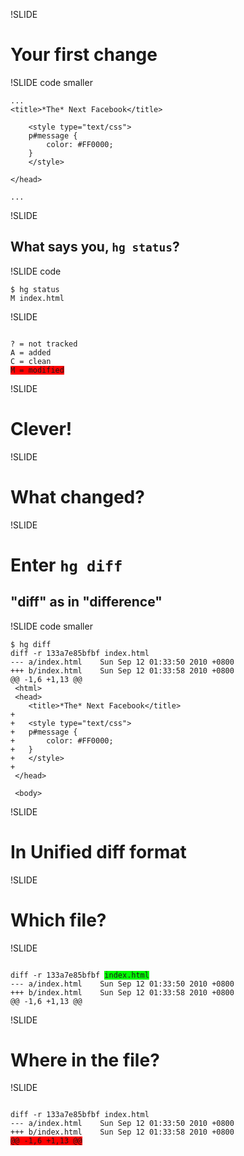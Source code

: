 !SLIDE

# Your first change

!SLIDE code smaller

	...
  	<title>*The* Next Facebook</title>

		<style type="text/css">
		p#message {
			color: #FF0000;
		}
		</style>

	</head>

	...

!SLIDE

## What says you, `hg status`?

!SLIDE code

	$ hg status
	M index.html

!SLIDE

<pre><code>
? = not tracked
A = added
C = clean
<span style="background-color: red">M = modified</span>
</code></pre>

!SLIDE

# Clever!

!SLIDE

# What changed?

!SLIDE

# Enter `hg diff`

## "diff" as in "difference"

!SLIDE code smaller

	$ hg diff
	diff -r 133a7e85bfbf index.html
	--- a/index.html	Sun Sep 12 01:33:50 2010 +0800
	+++ b/index.html	Sun Sep 12 01:33:58 2010 +0800
	@@ -1,6 +1,13 @@
	 <html>
	 <head>
	 	<title>*The* Next Facebook</title>
	+
	+	<style type="text/css">
	+	p#message {
	+		color: #FF0000;
	+	}
	+	</style>
	+
	 </head>

	 <body>

!SLIDE

# In Unified diff format

!SLIDE

# Which file?

!SLIDE

<pre><code>
diff -r 133a7e85bfbf <span style="background-color: lime">index.html</span>
--- a/index.html	Sun Sep 12 01:33:50 2010 +0800
+++ b/index.html	Sun Sep 12 01:33:58 2010 +0800
@@ -1,6 +1,13 @@
</code></pre>

!SLIDE

# Where in the file?

!SLIDE

<pre><code>
diff -r 133a7e85bfbf index.html
--- a/index.html	Sun Sep 12 01:33:50 2010 +0800
+++ b/index.html	Sun Sep 12 01:33:58 2010 +0800
<span style="background-color: red">@@ -1,6 +1,13 @@</span>
</code></pre>

